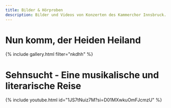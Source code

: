 ```yaml
---
title: Bilder & Hörproben
description: Bilder und Videos von Konzerten des Kammerchor Innsbruck.
---
```


# Nun komm, der Heiden Heiland

{% include gallery.html filter="nkdhh" %}

# Sehnsucht - Eine musikalische und literarische Reise

{% include youtube.html id="1JS7tNuiz7M?si=D01MXwkuOmFJcmzU" %}

